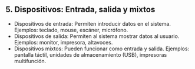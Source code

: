 ## 5. Dispositivos: Entrada, salida y mixtos
- Dispositivos de entrada: Permiten introducir datos en el sistema. Ejemplos: teclado, mouse, escáner, micrófono.
- Dispositivos de salida: Permiten al sistema mostrar datos al usuario. Ejemplos: monitor, impresora, altavoces.
- Dispositivos mixtos: Pueden funcionar como entrada y salida. Ejemplos: pantalla táctil, unidades de almacenamiento (USB), impresoras multifunción.